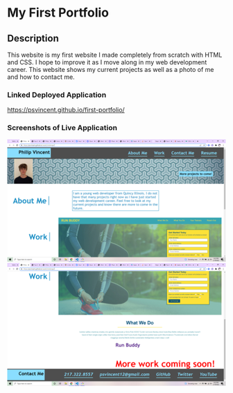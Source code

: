 # My First Portfolio
## Description
This website is my first website I made completely from scratch with HTML and CSS.  I hope to improve it as I move along in my web development career.  This website shows my current projects as well as a photo of me and how to contact me.  
### Linked Deployed Application
https://psvincent.github.io/first-portfolio/
### Screenshots of Live Application
![Screenshot](assets/images/Screenshot%20(1).png)
![Screenshot](assets/images/Screenshot%20(2).png)

